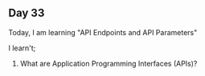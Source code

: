 ## Day 33

Today, I am learning "API Endpoints and API Parameters"

I learn't;

1. What are Application Programming Interfaces (APIs)?
